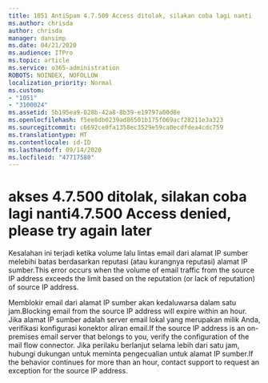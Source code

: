 ```yaml
---
title: 1051 AntiSpam 4.7.500 Access ditolak, silakan coba lagi nanti
ms.author: chrisda
author: chrisda
manager: dansimp
ms.date: 04/21/2020
ms.audience: ITPro
ms.topic: article
ms.service: o365-administration
ROBOTS: NOINDEX, NOFOLLOW
localization_priority: Normal
ms.custom:
- "1051"
- "3100024"
ms.assetid: 5b195ea9-028b-42a8-8b39-e19797a00d8e
ms.openlocfilehash: f5ee8db0239ad86501b175f069acf28211e3a323
ms.sourcegitcommit: c6692ce0fa1358ec3529e59ca0ecdfdea4cdc759
ms.translationtype: MT
ms.contentlocale: id-ID
ms.lasthandoff: 09/14/2020
ms.locfileid: "47717580"
---
```

# <a name="47500-access-denied-please-try-again-later"></a><span data-ttu-id="d2e04-102">akses 4.7.500 ditolak, silakan coba lagi nanti</span><span class="sxs-lookup"><span data-stu-id="d2e04-102">4.7.500 Access denied, please try again later</span></span>

<span data-ttu-id="d2e04-103">Kesalahan ini terjadi ketika volume lalu lintas email dari alamat IP sumber melebihi batas berdasarkan reputasi (atau kurangnya reputasi) alamat IP sumber.</span><span class="sxs-lookup"><span data-stu-id="d2e04-103">This error occurs when the volume of email traffic from the source IP address exceeds the limit based on the reputation (or lack of reputation) of source IP address.</span></span>

<span data-ttu-id="d2e04-104">Memblokir email dari alamat IP sumber akan kedaluwarsa dalam satu jam.</span><span class="sxs-lookup"><span data-stu-id="d2e04-104">Blocking email from the source IP address will expire within an hour.</span></span> <span data-ttu-id="d2e04-105">Jika alamat IP sumber adalah server email lokal yang merupakan milik Anda, verifikasi konfigurasi konektor aliran email.</span><span class="sxs-lookup"><span data-stu-id="d2e04-105">If the source IP address is an on-premises email server that belongs to you, verify the configuration of the mail flow connector.</span></span> <span data-ttu-id="d2e04-106">Jika perilaku berlanjut selama lebih dari satu jam, hubungi dukungan untuk meminta pengecualian untuk alamat IP sumber.</span><span class="sxs-lookup"><span data-stu-id="d2e04-106">If the behavior continues for more than an hour, contact support to request an exception for the source IP address.</span></span>
